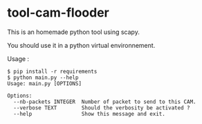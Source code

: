 # tool-cam-flooder

This is an homemade python tool using scapy.

You should use it in a python virtual environnement.

Usage :
```
$ pip install -r requirements
$ python main.py --help
Usage: main.py [OPTIONS]

Options:
  --nb-packets INTEGER  Number of packet to send to this CAM.
  --verbose TEXT        Should the verbosity be activated ?
  --help                Show this message and exit.
```
